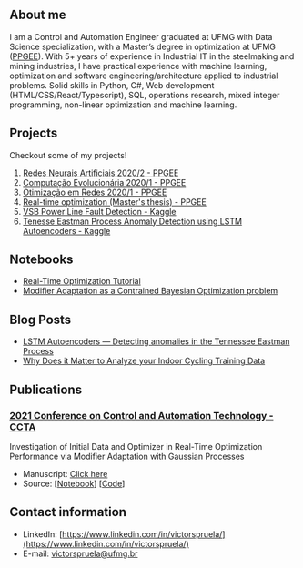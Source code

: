 ## About me

I am a Control and Automation Engineer graduated at UFMG with Data Science specialization, with a Master’s degree in optimization at UFMG ([PPGEE](https://www.ppgee.ufmg.br/)). With 5+ years of experience in Industrial IT in the steelmaking and mining industries, I have practical experience with machine learning, optimization and software engineering/architecture applied to industrial problems. Solid skills in Python, C#, Web development (HTML/CSS/React/Typescript), SQL, operations research, mixed integer programming, non-linear optimization and machine learning. 

## Projects
Checkout some of my projects!

1. [Redes Neurais Artificiais 2020/2 - PPGEE](https://github.com/vicrsp/rna-ppgee)
2. [Computação Evolucionária 2020/1 - PPGEE](https://github.com/vicrsp/ce-ppgee)
3. [Otimização em Redes 2020/1 - PPGEE](https://github.com/vicrsp/otredes-ppgee)
4. [Real-time optimization (Master's thesis) - PPGEE](https://github.com/vicrsp/rto)
5. [VSB Power Line Fault Detection - Kaggle](https://github.com/vicrsp/mlen-capstone-udacity)
6. [Tenesse Eastman Process Anomaly Detection using LSTM Autoencoders - Kaggle](https://github.com/vicrsp/udacity-ds-2022/tree/main/src/capstone)

## Notebooks
* [Real-Time Optimization Tutorial](https://vicrsp.github.io/notebooks/magp-wo-analysis-01.html)
* [Modifier Adaptation as a Contrained Bayesian Optimization problem](https://vicrsp.github.io/notebooks/magp-eic-wo-analysis-01.html)

## Blog Posts
* [LSTM Autoencoders — Detecting anomalies in the Tennessee Eastman Process](https://medium.com/@victorspruela/lstm-autoencoders-detecting-anomalies-in-the-tennessee-eastman-process-6170b70a1d81)
* [Why Does it Matter to Analyze your Indoor Cycling Training Data](https://medium.com/@victorspruela/why-does-it-matter-to-analyze-your-indoor-cycling-training-data-cfc0cbd2cbe9)


## Publications

### [2021 Conference on Control and Automation Technology - CCTA](https://ccta2021.ieeecss.org/)
Investigation of Initial Data and Optimizer in Real-Time Optimization Performance	via Modifier Adaptation with Gaussian Processes
* Manuscript: [Click here](https://ieeexplore.ieee.org/document/9658960)
* Source: [[Notebook](https://vicrsp.github.io/notebooks/ccta2021)] [[Code](https://github.com/vicrsp/rto)]


## Contact information
- LinkedIn: [https://www.linkedin.com/in/victorspruela/](https://www.linkedin.com/in/victorspruela/)
- E-mail: [victorspruela@ufmg.br](mailto:victorspruela@ufmg.br)


